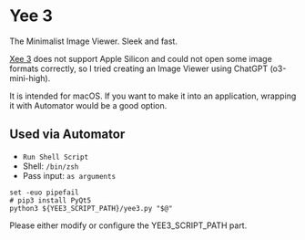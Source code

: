 
Yee 3
======

The Minimalist Image Viewer.
Sleek and fast.

[Xee 3](https://theunarchiver.com/xee) does not support Apple Silicon and could not open some image formats correctly, so I tried creating an Image Viewer using ChatGPT (o3-mini-high).

It is intended for macOS. If you want to make it into an application, wrapping it with Automator would be a good option.


Used via Automator
--------

- `Run Shell Script`
- Shell: `/bin/zsh`
- Pass input: `as arguments`

```
set -euo pipefail
# pip3 install PyQt5
python3 ${YEE3_SCRIPT_PATH}/yee3.py "$@"
```

Please either modify or configure the YEE3_SCRIPT_PATH part.
